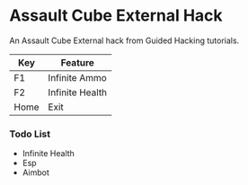 # Assault Cube External Hack

An Assault Cube External hack from Guided Hacking tutorials.

| Key | Feature | 
| -------- | -------- | 
| F1     | Infinite Ammo     |
| F2     | Infinite Health     |
| Home     | Exit     | 

### Todo List
* Infinite Health
* Esp
* Aimbot
